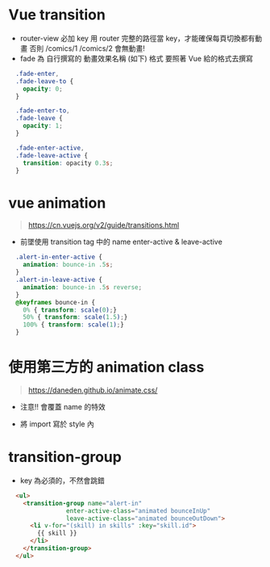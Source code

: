 # Vue transition
* router-view 必加 key 
用 router 完整的路徑當 key，才能確保每頁切換都有動畫
否則 /comics/1 /comics/2 會無動畫!
* fade 為 自行撰寫的 動畫效果名稱 (如下)
格式 要照著 Vue 給的格式去撰寫

<transition name="fade" mode="out-in" appear>
  <router-view :key="$route.fullPath"></router-view>
</transition>

```scss
  .fade-enter,
  .fade-leave-to {
    opacity: 0;
  }

  .fade-enter-to,
  .fade-leave {
    opacity: 1;
  }

  .fade-enter-active,
  .fade-leave-active {
    transition: opacity 0.3s;
  }
```

# vue animation 
> https://cn.vuejs.org/v2/guide/transitions.html

* 前墜使用 transition tag 中的 name
enter-active & leave-active
<transition name="alert-in"></transition>
```css
  .alert-in-enter-active {
    animation: bounce-in .5s;
  }
  .alert-in-leave-active {
    animation: bounce-in .5s reverse;
  }
  @keyframes bounce-in {
    0% { transform: scale(0);}
    50% { transform: scale(1.5);}
    100% { transform: scale(1);}
  }
```
# 使用第三方的 animation class
> https://daneden.github.io/animate.css/

* 注意!! 會覆蓋 name 的特效
<transition name="alert-in" 
    enter-active-class="animated flipInX"
    leave-active-class="animated flipOutX"></transition>

* 將 import 寫於 style 內
<style>
@import "https://cdnjs.cloudflare.com/ajax/libs/animate.css/3.5.2/animate.css";
</style>

# transition-group
* key 為必須的，不然會跳錯
```html
  <ul>
    <transition-group name="alert-in" 
                enter-active-class="animated bounceInUp"
                leave-active-class="animated bounceOutDown">
      <li v-for="(skill) in skills" :key="skill.id">
        {{ skill }}
      </li>
    </transition-group>
  </ul>
```